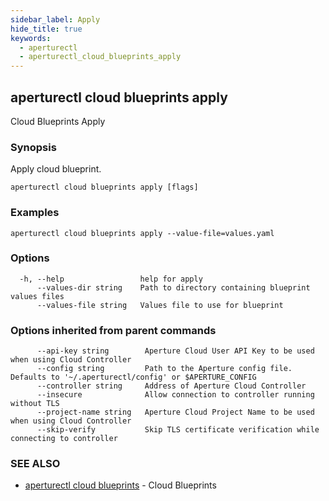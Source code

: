 ```yaml
---
sidebar_label: Apply
hide_title: true
keywords:
  - aperturectl
  - aperturectl_cloud_blueprints_apply
---
```


<!-- markdownlint-disable -->

## aperturectl cloud blueprints apply

Cloud Blueprints Apply

### Synopsis

Apply cloud blueprint.

```
aperturectl cloud blueprints apply [flags]
```

### Examples

```
aperturectl cloud blueprints apply --value-file=values.yaml
```

### Options

```
  -h, --help                 help for apply
      --values-dir string    Path to directory containing blueprint values files
      --values-file string   Values file to use for blueprint
```

### Options inherited from parent commands

```
      --api-key string        Aperture Cloud User API Key to be used when using Cloud Controller
      --config string         Path to the Aperture config file. Defaults to '~/.aperturectl/config' or $APERTURE_CONFIG
      --controller string     Address of Aperture Cloud Controller
      --insecure              Allow connection to controller running without TLS
      --project-name string   Aperture Cloud Project Name to be used when using Cloud Controller
      --skip-verify           Skip TLS certificate verification while connecting to controller
```

### SEE ALSO

- [aperturectl cloud blueprints](/reference/aperture-cli/aperturectl/cloud/blueprints/blueprints.md) - Cloud Blueprints
